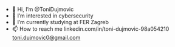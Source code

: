 - 👋 Hi, I’m @ToniDujmovic
- 👀 I’m interested in cybersecurity
- 🌱 I’m currently studying at FER Zagreb
- 📫 How to reach me 
  linkedin.com/in/toni-dujmovic-98a054210
  toni.dujmovic0@gmail.com

<!---
ToniDujmovic/ToniDujmovic is a ✨ special ✨ repository because its `README.md` (this file) appears on your GitHub profile.
You can click the Preview link to take a look at your changes.
--->
